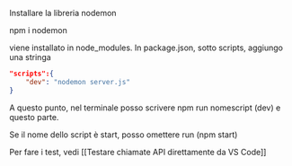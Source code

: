 Installare la libreria nodemon

npm i nodemon

viene installato in node_modules.
In package.json, sotto scripts, aggiungo una stringa

```json
"scripts":{
	"dev": "nodemon server.js"
}
```

A questo punto, nel terminale posso scrivere 
npm run nomescript (dev) e questo parte.

Se il nome dello script è start, posso omettere run (npm start)

Per fare i test, vedi [[Testare chiamate API direttamente da VS Code]]